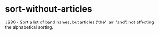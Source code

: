 # sort-without-articles
JS30 - Sort a list of band names, but articles ('the' 'an' 'and') not affecting the alphabetical sorting.
